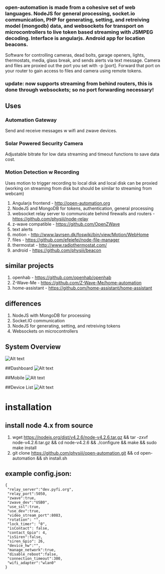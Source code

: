 ### **open-automation** is made from a cohesive set of web languages. NodeJS for general processing, socket.io communication, PHP for generating, setting, and retreiving model (mongodb) data, and websockets for transport on microcontrollers to live token based streaming with JSMPEG decoding. Interface is angularjs. Android app for location beacons.

Software for controlling cameras, dead bolts, garage openers, lights, thermostats, media, glass break, and sends alerts via text message. Camera and files are proxied out the port you set with -p [port]. Forward that port on your router to gain access to files and camera using remote tokens.

### update: now supports streaming from behind routers, this is done through websockets; so no port forwarding necessary!

## Uses
### Automation Gateway
Send and receive messages w wifi and zwave devices.
### Solar Powered Security Camera
Adjustable bitrate for low data streaming and timeout functions to save data cost.
### Motion Detection w Recording
Uses motion to trigger recording to local disk and local disk can be proxied (working on streaming from disk but should be similar to streaming from webcam)

1. Angularjs frontend - http://open-automation.org
2. NodeJS and MongoDB for tokens, authentication, general processing
3. websocket relay server to communicate behind firewalls and routers - https://github.com/physiii/node-relay
4. z-wave compatible - https://github.com/OpenZWave
5. text alerts
6. motion - http://www.lavrsen.dk/foswiki/bin/view/Motion/WebHome
7. files - https://github.com/efeiefei/node-file-manager
8. thermostat - http://www.radiothermostat.com/
9. android - https://github.com/physiii/beacon

## similar projects
1. openhab - https://github.com/openhab/openhab
2. Z-Wave-Me - https://github.com/Z-Wave-Me/home-automation
3. home-assistant - https://github.com/home-assistant/home-assistant

## differences
1. NodeJS with MongoDB for processing
2. Socket.IO communication
3. NodeJS for generating, setting, and retreiving tokens
4. Websockets on microcontrollers


## System Overview
![Alt text](https://github.com/physiii/home-gateway/blob/master/screenshots/system_overview.png?raw=true "system overview")

##Dashboard
![Alt text](https://github.com/physiii/open-automation/blob/master/screenshots/dash.png "Dashboard")

##Mobile
![Alt text](https://github.com/physiii/open-automation/blob/master/screenshots/mobile.png "Mobile")

##Device List
![Alt text](https://github.com/physiii/open-automation/blob/master/screenshots/mobile_device_list.png "Device List")

# installation
## install node 4.x from source
1. wget https://nodejs.org/dist/v4.2.6/node-v4.2.6.tar.gz && tar -zxvf node-v4.2.6.tar.gz && cd node-v4.2.6 && ./configure && make && sudo make install
2. git clone https://github.com/physiii/open-automation.git && cd open-automation && sh install.sh

## example config.json:
    {
     "relay_server":"dev.pyfi.org",
     "relay_port":5050,
     "zwave":true,
     "zwave_dev":"USB0",
     "use_ssl":true,
     "use_dev":true,
     "video_stream_port":8083,
     "rotation": "",
     "lock_timer": "0",
     "isContact": false,
     "contact_Gpio": 4,
     "isSiren":false,
     "siren_Gpio": 26,
     "device_hw":"",
     "manage_network":true,
     "disable_reboot":false,
     "connection_timeout":300,
     "wifi_adapter":"wlan0"
    }
